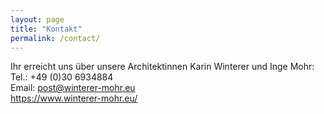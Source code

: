 ```yaml
---
layout: page
title: "Kontakt"
permalink: /contact/
---
```


Ihr erreicht uns über unsere Architektinnen Karin Winterer und Inge Mohr:  
Tel.: +49 (0)30 6934884  
Email: post@winterer-mohr.eu  
https://www.winterer-mohr.eu/  
